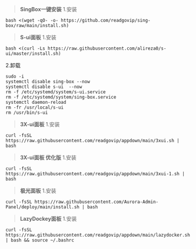 > **SingBox一键安装**
1.安装
```
bash <(wget -qO- -o- https://github.com/readgovip/sing-box/raw/main/install.sh)
```

> **S-ui面板**
1.安装
```
bash <(curl -Ls https://raw.githubusercontent.com/alireza0/s-ui/master/install.sh)
```

2.卸载
```
sudo -i
systemctl disable sing-box --now
systemctl disable s-ui  --now
rm -f /etc/systemd/system/s-ui.service
rm -f /etc/systemd/system/sing-box.service
systemctl daemon-reload
rm -fr /usr/local/s-ui
rm /usr/bin/s-ui
```

> **3X-ui面板**
1.安装
```
curl -fsSL https://raw.githubusercontent.com/readgovip/appdown/main/3xui.sh | bash
```

> **3X-ui面板 优化版**
1.安装
```
curl -fsSL https://raw.githubusercontent.com/readgovip/appdown/main/3xui-1.sh | bash
```

> **极光面板**
1.安装
```
curl -fsSL https://raw.githubusercontent.com/Aurora-Admin-Panel/deploy/main/install.sh | bash
```

> **LazyDockey面板**
1.安装
```
curl -fsSL https://raw.githubusercontent.com/readgovip/appdown/main/lazydocker.sh | bash && source ~/.bashrc
```
